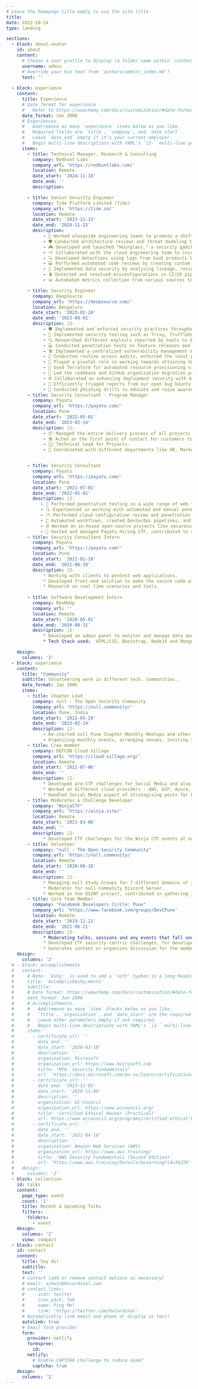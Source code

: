 ```yaml
---
# Leave the homepage title empty to use the site title
title:
date: 2022-10-24
type: landing

sections:
  - block: about.avatar
    id: about
    content:
      # Choose a user profile to display (a folder name within `content/authors/`)
      username: admin
      # Override your bio text from `authors/admin/_index.md`?
      text: ''
      
  - block: experience
    content:
      title: Experience
      # Date format for experience
      #   Refer to https://wowchemy.com/docs/customization/#date-format
      date_format: Jan 2006
      # Experiences.
      #   Add/remove as many `experience` items below as you like.
      #   Required fields are `title`, `company`, and `date_start`.
      #   Leave `date_end` empty if it's your current employer.
      #   Begin multi-line descriptions with YAML's `|2-` multi-line prefix.
      items:
        - title: Technical Manager, Research & Consulting
          company: Redhunt Labs
          company_url: 'https://redhuntlabs.com/'
          location: Remote
          date_start: '2024-11-18'
          date_end: ''
          description: 

        - title: Senior Security Engineer
          company: Tide Platform Limited (Tide)
          company_url: 'https://tide.co/'
          location: Remote
          date_start: '2023-11-13'
          date_end: '2024-11-15'
          description: 
              - 🤝 Worked alongside engineering teams to promote a shift-left culture and improve the company's security posture.
              - 🛡️ Conducted architecture reviews and threat modeling to proactively implement security best practices.
              - 🎮 Developed and launched "Hourglass," a security gamification platform at Tide to reward positive security behavior, encouraging proactive issue reporting and reducing potential security risks.
              - ⛅ Collaborated with the cloud engineering team to incorporate security in the AWS infrastructure.
              - 🔍 Developed detections using logs from SaaS products like Okta and Google Workspaces with SIEM & SOAR, focusing on PCI, PII, and DLP compliance.
              - 💻 Performed automated code reviews by creating custom DAST rules in Semgrep to enforce security practices, complemented by manual code reviews for thorough coverage.
              - 🔐 Implemented data security by analyzing lineage, reviewing tool configurations, and managing controls and classification.
              - 🪲 Detected and resolved misconfigurations in CI/CD pipelines, collaborating with teams to enhance security and mitigate supply chain risks.
              - 📊 Automated metrics collection from various sources to generate actionable security insights and informed decision-making.

        - title: Security Engineer
          company: DeepSource
          company_url: 'https://deepsource.com/'
          location: Bengaluru
          date_start: '2023-02-20'
          date_end: '2023-09-01'
          description: |2-
              - 🛡️ Implemented and enforced security practices throughout the entire organization.
              - 🔧 Implemented security tooling such as Trivy, Trufflehog, and others, and ensured the integration of GitHub security features into the DevOps pipeline. Collaborated cross-functionally to drive widespread adoption of these security measures.
              - 🔍 Researched different exploits reported by tools to determine their impact and exploitability using frameworks like EPSS.
              - 💻 Conducted penetration tests on feature releases and managed annual third-party security assessments to ensure software security and compliance.
              - 🛠️ Implemented a centralized vulnerability management solution to efficiently manage and triage security issues reported by tools like Trivy and ScoutSuite-powered makeshift CSPM.
              - 🔐 Conducted routine access audits, enforced the least privilege principle, restricted access to sensitive components and data, and maintained comprehensive access logs.
              - 📜 Played a pivotal role in working towards attaining SOC2 and ISO27001 compliance certifications, demonstrating a commitment to industry-leading security standards.
              - 🚀 Used Terraform for automated resource provisioning via pull requests, enhancing security and consistency while reducing operational risks.
              - 🔄 Led the codebase and GitHub organization migration process, including restructuring and access control, to ensure a secure and organized transition.
              - 🌐 Collaborated on enhancing deployment security with ArgoCD, optimizing the management of GitOps-driven infrastructure and ensuring secure, automated deployments.
              - 🐞 Efficiently triaged reports from our open bug bounty program, prioritizing and addressing security vulnerabilities to enhance overall system resilience.
              - 📧 Conducted phishing drills to educate and raise awareness among team members about security threats and phishing attack vigilance.
        - title: Security Consultant - Program Manager
          company: Payatu
          company_url: 'https://payatu.com/'
          location: Pune
          date_start: '2022-05-01'
          date_end: '2023-02-14'
          description: |2-
              - 📦 Managed the entire delivery process of all projects in the company, ensuring the quality of work is being delivered to the customer.
              - 🛠️ Acted as the first point of contact for customers to resolve any issues.
              - 👨‍💻 Technical Lead for Projects.
              - 🤝 Coordinated with different departments like HR, Marketing, and Finance to get the best for the consultants and customers.


        - title: Security Consultant
          company: Payatu
          company_url: 'https://payatu.com/'
          location: Pune
          date_start: '2021-07-01'
          date_end: '2022-05-01'
          description: |2-
             - 🧪 Performed penetration testing on a wide range of web technologies to identify critical vulnerabilities affecting the business, such as Content Manipulation and SQL Injection.
             - 🔍 Experienced in working with automated and manual penetration testing methodologies to deliver quality results.
             - ⛅ Performed cloud configuration review and penetration testing to find critical misconfigurations in client’s infrastructure.
             - 🔧 Automated workflows, created DevSecOps pipelines, and performed penetration testing on CI/CD pipelines to find vulnerabilities.
             - 🌐 Worked on in-house open-source projects like securecode.wiki and cybersecwiki.com to contribute to the infosec community.
             - 🎯 Hosted and managed Payatu Hiring CTF, contributed to creating challenges, hosting and maintaining infrastructure, moderating Discord, and conducted interviews for top candidates.
        - title: Security Consultant Intern
          company: Payatu
          company_url: 'https://payatu.com/'
          location: Pune
          date_start: '2021-01-18'
          date_end: '2021-06-18'
          description: |2-
              * Working with clients to pentest web applications.
              * Developed front-end solution to make the secure code wiki public - [securecode.wiki](https://securecode.wiki) and also created its CI/CD pipeline.
              * Research on real time scenarios and tools.
              
        - title: Software Development Intern
          company: RevMeUp
          company_url: ''
          location: Remote
          date_start: '2020-05-01'
          date_end: '2020-08-31'
          description: |2-
              * Developed an admin panel to monitor and manage data and requests from the mobile application.
              * Tech Stack used:  HTML/CSS, Bootstrap, NodeJS and MongoDB

    design:
      columns: '2'
  - block: experience
    content:
      title: "Community"
      subtitle: Volunteering work in different tech. communities.
      date_format: Jan 2006
      items:
        - title: Chapter Lead 
          company: null - The Open Security Community
          company_url: 'https://null.community/'
          location: Pune, India
          date_start: '2022-05-20'
          date_end: '2023-02-14'
          description: |2-
              - Re-started null Pune Chapter Monthly Meetups and other types of meetings like null Humla, Puliya and workshops along with concepts like news bytes and networking hour.
              - Organizing monthly events, arranging venues, inviting speakers, and other duties are among the responsibilities.
        - title: Crew member
          company: DEFCON Cloud Village
          company_url: 'https://cloud-village.org/'
          location: Remote
          date_start: '2021-07-06'
          date_end: ''
          description: |2-
              * Developed pre-CTF challenges for Social Media and also challenges for the main event.
              * Worked on different cloud providers - AWS, GCP, Azure, Digital Ocean & Alibaba while working on the CTF.
              * Handled Social Media aspect of strategising posts for better reach and engagements and also designing creatives for the event.
        - title: Moderator & Challenge Developer
          company: "WinjaCTF"
          company_url: 'https://winja.site/'
          location: Remote
          date_start: '2021-03-06'
          date_end: ''
          description: |2-
              * Developed CTF challenges for the Winja CTF events at nullcon 2021 (06th Mar, 2021) and at c0c0n 2021 (12th Nov, 2021).
        - title: Volunteer
          company: "null - The Open Security Community"
          company_url: 'https://null.community/'
          location: Remote
          date_start: '2020-09-18'
          date_end: ''
          description: |2-
              * Managing null Study Groups for 7 different domains of information security. Helping the newcomers, get exposed to industry grade learning experience. Responsibilities involved conducting weekly/bi-weekly meetups, finding mentors, etc.
              * Moderator for null Community Discord Server.
              * Worked in the OSINT project, contributed in gathering information from the government websites and presenting them in an easy-to-consume form.
        - title: Core Team Member
          company: "Facebook Developers Circle: Pune"
          company_url: 'https://www.facebook.com/groups/DevCPune'
          location: Remote
          date_start: '2019-11-21'
          date_end: '2021-06-21'
          description: |2-
              * Moderating talks, sessions and any events that fall under the umbrella of DevC: Pune.
              * Developed CTF security centric challenges, for developers to learn about security.
              * Generates content or organizes discussion for the members.
    design:
      columns: '2'
  # - block: accomplishments
  #   content:
  #     # Note: `&shy;` is used to add a 'soft' hyphen in a long heading.
  #     title: 'Accomplish&shy;ments'
  #     subtitle:
  #     # Date format: https://wowchemy.com/docs/customization/#date-format
  #     date_format: Jan 2006
  #     # Accomplishments.
  #     #   Add/remove as many `item` blocks below as you like.
  #     #   `title`, `organization`, and `date_start` are the required parameters.
  #     #   Leave other parameters empty if not required.
  #     #   Begin multi-line descriptions with YAML's `|2-` multi-line prefix.
  #     items:
  #       - certificate_url: ''
  #         date_end: ''
  #         date_start: '2020-03-10'
  #         description: ''
  #         organization: Microsoft
  #         organization_url: https://www.microsoft.com
  #         title: "MTA: Security Fundamentals"
  #         url: 'https://docs.microsoft.com/en-us/learn/certifications/exams/98-367'
  #       - certificate_url: ''
  #         date_end: '2023-11-05'
  #         date_start: '2020-11-06'
  #         description: ''
  #         organization: EC-Council
  #         organization_url: https://www.eccouncil.org/
  #         title: 'Certified Ethical Hacker (Practical)'
  #         url: https://www.eccouncil.org/programs/certified-ethical-hacker-ceh-practical/
  #       - certificate_url: ''
  #         date_end: ''
  #         date_start: '2021-04-16'
  #         description: ''
  #         organization: Amazon Web Services (AWS)
  #         organization_url: https://www.aws.training/
  #         title: 'AWS Security Fundamentals (Second Edition)'
  #         url: 'https://www.aws.training/Details/eLearning?id=34259'
  #   design:
  #     columns: '2'
  - block: collection
    id: talks
    content:
      page_type: event
      count: '1'
      title: Recent & Upcoming Talks
      filters:
        folders:
          - event
    design:
      columns: '2'
      view: compact
  - block: contact
    id: contact
    content:
      title: Say Hi!
      subtitle:
      text: ''
      # Contact (add or remove contact options as necessary)
      # email: ashwin@0xcardinal.com
      # contact_links:
      #   - icon: twitter
      #     icon_pack: fab
      #     name: Ping Me!  
      #     link: 'https://twitter.com/0xCardinal'
      # Automatically link email and phone or display as text?
      autolink: true
      # Email form provider
      form:
        provider: netlify
        formspree:
          id:
        netlify:
          # Enable CAPTCHA challenge to reduce spam?
          captcha: true
    design:
      columns: '2'
---
```

